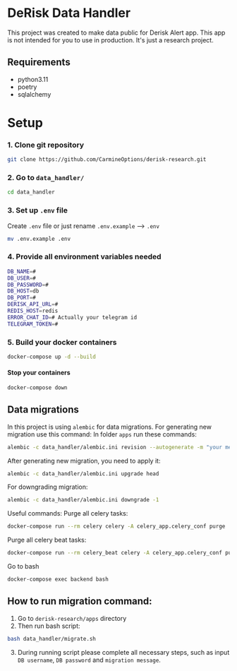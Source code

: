 # DeRisk Data Handler

This project was created to make data public for Derisk Alert app.
This app is not intended for you to use in production. It's just a research project.

## Requirements
 - python3.11 
 - poetry
 - sqlalchemy

# Setup

### 1. Clone git repository

```bash
git clone https://github.com/CarmineOptions/derisk-research.git
```

### 2. Go to `data_handler/`


```bash
cd data_handler 
```

### 3. Set up `.env` file

Create `.env` file or just rename `.env.example` --> `.env`

```bash
mv .env.example .env
```

### 4. Provide all environment variables needed

```bash
DB_NAME=#
DB_USER=#
DB_PASSWORD=#
DB_HOST=db
DB_PORT=#
DERISK_API_URL=#
REDIS_HOST=redis
ERROR_CHAT_ID=# Actually your telegram id
TELEGRAM_TOKEN=#
```

### 5. Build your docker containers

```bash
docker-compose up -d --build
```

#### Stop your containers

```bash
docker-compose down
```

## Data migrations
In this project is using `alembic` for data migrations.
For generating new migration use this command:
In folder `apps` run these commands:
```bash
alembic -c data_handler/alembic.ini revision --autogenerate -m "your message"
```

After generating new migration, you need to apply it:

```bash
alembic -c data_handler/alembic.ini upgrade head
```

For downgrading migration:

```bash
alembic -c data_handler/alembic.ini downgrade -1
```

Useful commands:
Purge all celery tasks:
```bash
docker-compose run --rm celery celery -A celery_app.celery_conf purge
```
Purge all celery beat tasks:
```bash
docker-compose run --rm celery_beat celery -A celery_app.celery_conf purge
```
Go to bash
```bash
docker-compose exec backend bash
```

## How to run migration command:
1. Go to `derisk-research/apps` directory
2. Then run bash script:
```bash
bash data_handler/migrate.sh
```
3. During running script please complete all necessary steps, such as input `DB username`, `DB password` and `migration message`.
